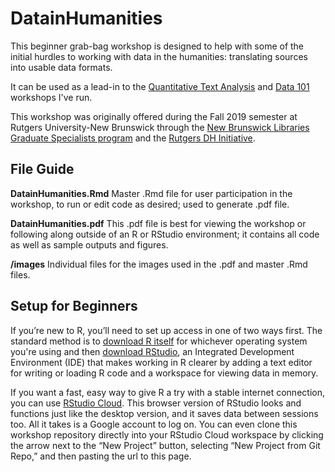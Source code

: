 # DatainHumanities

This beginner grab-bag workshop is designed to help with some of the initial hurdles to working with data in the humanities: translating sources into usable data formats.

It can be used as a lead-in to the [Quantitative Text Analysis](https://github.com/azleslie/TextAnalysisIntro) and [Data 101](https://github.com/azleslie/Data101) workshops I've run.

This workshop was originally offered during the Fall 2019 semester at Rutgers University-New Brunswick through the [New Brunswick Libraries Graduate Specialists program](https://libguides.rutgers.edu/graduatespecialist/) and the [Rutgers DH Initiative](http://dh.rutgers.edu/).

## File Guide
**DatainHumanities.Rmd** Master .Rmd file for user participation in the workshop, to run or edit code as desired; used to generate .pdf file.

**DatainHumanities.pdf** This .pdf file is best for viewing the workshop or following along outside of an R or RStudio environment; it contains all code as well as sample outputs and figures.

**/images** Individual files for the images used in the .pdf and master .Rmd files.

## Setup for Beginners
If you’re new to R, you’ll need to set up access in one of two ways first. The standard method is to [download R itself](https://cran.rstudio.com/) for whichever operating system you're using and then [download RStudio](https://rstudio.com/products/rstudio/), an Integrated Development Environment (IDE) that makes working in R clearer by adding a text editor for writing or loading R code and a workspace for viewing data in memory.

If you want a fast, easy way to give R a try with a stable internet connection, you can use [RStudio Cloud](https://rstudio.cloud/). This browser version of RStudio looks and functions just like the desktop version, and it saves data between sessions too. All it takes is a Google account to log on. You can even clone this workshop repository directly into your RStudio Cloud workspace by clicking the arrow next to the “New Project” button, selecting “New Project from Git Repo,” and then pasting the url to this page.
